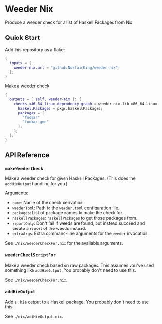 # Weeder Nix

Produce a weeder check for a list of Haskell Packages from Nix

## Quick Start

Add this repository as a flake:

``` nix
{
  inputs = {
    weeder-nix.url = "github:NorfairKing/weeder-nix";
  };
}
```

Make a weeder check

``` nix
{
  outputs = { self, weeder-nix }: {
    checks.x86-64_linux.dependency-graph = weeder-nix.lib.x86_64-linux.makeWeederCheck {
      haskellPackages = pkgs.haskellPackages;
      packages = [
        "foobar"
        "foobar-gen"
      ];
    };
  };
}
```

## API Reference

### `makeWeederCheck`

Make a weeder check for given Haskell Packages.
(This does the `addHieOutput` handling for you.)

Arguments:

* `name`: Name of the check derivation
* `weederToml`: Path to the `weeder.toml` configuration file.
* `packages`: List of package names to make the check for.
* `haskellPackages`: `haskellPackages` to get those packages from.
* `reportOnly`: Don't fail if weeds are found, but instead succeed and create a report of the weeds instead.
* `extraArgs`: Extra command-line arguments for the `weeder` invocation.

See `./nix/weederCheckFor.nix` for the available arguments.

### `weederCheckScriptFor`

Make a weeder check based on raw packages.
This assumes you've used something like `addHieOutput`.
You probably don't need to use this.

See `./nix/weederCheckFor.nix`.

### `addHieOutput`

Add a `.hie` output to a Haskell package.
You probably don't need to use this.

See `./nix/addHieOutput.nix`.
